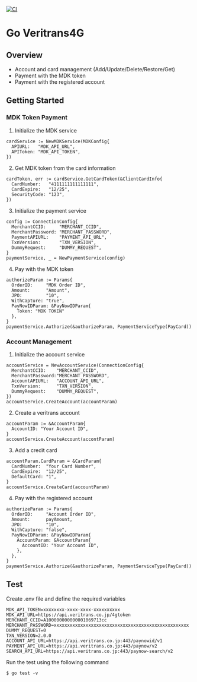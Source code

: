 [![CI](https://github.com/david1992121/veritrans/actions/workflows/main.yml/badge.svg)](https://github.com/david1992121/veritrans/actions/workflows/main.yml)

# Go Veritrans4G

## Overview

- Account and card management (Add/Update/Delete/Restore/Get)
- Payment with the MDK token
- Payment with the registered account

## Getting Started

### MDK Token Payment ###

1. Initialize the MDK service
```
cardService := NewMDKService(MDKConfig{
  APIURL:   "MDK_API_URL",
  APIToken: "MDK_API_TOKEN",
})
```
2. Get MDK token from the card information
```
cardToken, err := cardService.GetCardToken(&ClientCardInfo{
  CardNumber:   "4111111111111111",
  CardExpire:   "12/25",
  SecurityCode: "123",
})
```
3. Initialize the payment service
```
config := ConnectionConfig{
  MerchantCCID:     "MERCHANT_CCID",
  MerchantPassword: "MERCHANT_PASSWORD",
  PaymentAPIURL:    "PAYMENT_API_URL",
  TxnVersion:       "TXN_VERSION",
  DummyRequest:     "DUMMY_REQUEST",
}
paymentService, _ = NewPaymentService(config)
```
4. Pay with the MDK token
```
authorizeParam := Params{
  OrderID:     "MDK Order ID",
  Amount:      "Amount",
  JPO:         "10",
  WithCapture: "true",
  PayNowIDParam: &PayNowIDParam{
    Token: "MDK TOKEN"
  },
}
paymentService.Authorize(&authorizeParam, PaymentServiceType(PayCard))
```

### Account Management ###

1. Initialize the account service
```
accountService = NewAccountService(ConnectionConfig{
  MerchantCCID:    "MERCHANT_CCID",
  MerchantPassword:"MERCHANT_PASSWORD",
  AccountAPIURL:   "ACCOUNT_API_URL",
  TxnVersion:      "TXN_VERSION",
  DummyRequest:    "DUMMY_REQUEST",
})
accountService.CreateAccount(accountParam)
```
2. Create a veritrans account
```
accountParam := &AccountParam{
  AccountID: "Your Account ID",
}
accountService.CreateAccount(accontParam)
```
3. Add a credit card
```
accountParam.CardParam = &CardParam{
  CardNumber:  "Your Card Number",
  CardExpire:  "12/25",
  DefaultCard: "1",
}
accountService.CreateCard(accountParam)
```
4. Pay with the registered account
```
authorizeParam := Params{
  OrderID:     "Account Order ID",
  Amount:      payAmount,
  JPO:         "10",
  WithCapture: "false",
  PayNowIDParam: &PayNowIDParam{
    AccountParam: &AccountParam{
      AccountID: "Your Account ID",
    },
  },
}
paymentService.Authorize(&authorizeParam, PaymentServiceType(PayCard))
```

## Test ##

Create .env file and define the required variables
```
MDK_API_TOKEN=xxxxxxxx-xxxx-xxxx-xxxxxxxxxx
MDK_API_URL=https://api.veritrans.co.jp/4gtoken
MERCHANT_CCID=A100000000000001069713cc
MERCHANT_PASSWORD=xxxxxxxxxxxxxxxxxxxxxxxxxxxxxxxxxxxxxxxxxxxxxxxxxxx
DUMMY_REQUEST=0
TXN_VERSION=2.0.0
ACCOUNT_API_URL=https://api.veritrans.co.jp:443/paynowid/v1
PAYMENT_API_URL=https://api.veritrans.co.jp:443/paynow/v2
SEARCH_API_URL=https://api.veritrans.co.jp:443/paynow-search/v2
```
Run the test using the following command
```console
$ go test -v
```